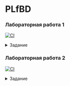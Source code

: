 # PLfBD


### Лабораторная работа 1

[![CI](https://github.com/DPeshkoff/PLfBD/actions/workflows/ci.yml/badge.svg?branch=lab1)](https://github.com/DPeshkoff/PLfBD/actions/workflows/ci.yml)

<details><summary>Задание</summary>
<p>
**Вариант 1**

4. Создать приложение для ввода пароля из командной строки и сравнения его со строкой-образцом.

5. Создать программу ввода целых чисел как аргументов командной строки, подсчета их суммы (произведения) и вывода результата на консоль.

**Вариант 2**

10. Числа в порядке убывания частоты встречаемости чисел.

12. Числа Фибоначчи: f0 = f1 = 1, f (n) = f (n–1) + f (n–2).
</p>
</details> 

### Лабораторная работа 2

[![CI](https://github.com/DPeshkoff/PLfBD/actions/workflows/ci.yml/badge.svg?branch=lab2)](https://github.com/DPeshkoff/PLfBD/actions/workflows/ci.yml)

<details><summary>Задание</summary>
<p>

**Вариант 1**

В приведенных ниже заданиях необходимо вывести внизу фамилию разработчика, дату и время получения задания, а также дату и время сдачи задания. Для получения последней даты и времени следует использовать класс Date.

10. Используя оператор switch, написать программу, которая выводит на экран сообщения о принадлежности некоторого значения k интервалам (-10k, 5], [0, 10], [5, 15], [10, 10k].

1. Ввести n строк с консоли, найти самую короткую и самую длинную строки. Вывести найденные строки и их длину.

**Вариант 2**

Ввести с консоли n – размерность матрицы a[n][n]. Задать значения элементов матрицы в интервале значений от -n до n с помощью датчика случайных чисел.

10. Найти максимальный элемент(ы) в матрице и удалить из матрицы все строки и столбцы, его содержащие

1. Упорядочить строки (столбцы) матрицы в порядке возрастания значений элементов k-го столбца (строки).
</p>
</details> 
